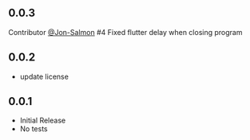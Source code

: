 ## 0.0.3

Contributor [@Jon-Salmon](https://github.com/Jon-Salmon)
#4 Fixed flutter delay when closing program

## 0.0.2

- update license

## 0.0.1

- Initial Release
- No tests
